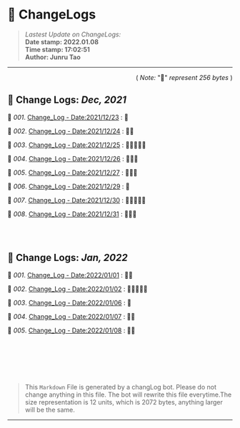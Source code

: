 # :hammer: ChangeLogs
> _Lastest Update on ChangeLogs:_<br>
> __Date stamp: 2022.01.08__<br>
> __Time stamp: 17:02:51__<br>
> __Author: Junru Tao__
---

<div align=right>

( _Note:_ ":bread:" _represent 256 bytes_ )

</div> 

## :hammer: Change Logs: _Dec, 2021_


 :bookmark_tabs: _001_. [Change_Log - Date:2021/12/23](./2021_12/2021_12_23_cl.md) : :bread:

 :bookmark_tabs: _002_. [Change_Log - Date:2021/12/24](./2021_12/2021_12_24_cl.md) : :bread::bread:

 :bookmark_tabs: _003_. [Change_Log - Date:2021/12/25](./2021_12/2021_12_25_cl.md) : :bread::bread::bread::bread::bread:

 :bookmark_tabs: _004_. [Change_Log - Date:2021/12/26](./2021_12/2021_12_26_cl.md) : :bread::bread::bread:

 :bookmark_tabs: _005_. [Change_Log - Date:2021/12/27](./2021_12/2021_12_27_cl.md) : :bread::bread::bread:

 :bookmark_tabs: _006_. [Change_Log - Date:2021/12/29](./2021_12/2021_12_29_cl.md) : :bread:

 :bookmark_tabs: _007_. [Change_Log - Date:2021/12/30](./2021_12/2021_12_30_cl.md) : :bread::bread::bread::bread::bread:

 :bookmark_tabs: _008_. [Change_Log - Date:2021/12/31](./2021_12/2021_12_31_cl.md) : :bread::bread::bread:

<br><br>

## :hammer: Change Logs: _Jan, 2022_


 :bookmark_tabs: _001_. [Change_Log - Date:2022/01/01](./2022_01/2022_01_01_cl.md) : :bread::bread:

 :bookmark_tabs: _002_. [Change_Log - Date:2022/01/02](./2022_01/2022_01_02_cl.md) : :bread::bread::bread::bread::bread:

 :bookmark_tabs: _003_. [Change_Log - Date:2022/01/06](./2022_01/2022_01_06_cl.md) : :bread:

 :bookmark_tabs: _004_. [Change_Log - Date:2022/01/07](./2022_01/2022_01_07_cl.md) : :bread::bread:

 :bookmark_tabs: _005_. [Change_Log - Date:2022/01/08](./2022_01/2022_01_08_cl.md) : :bread::bread:

<br><br>




<br><br>

> This `Markdown` File is generated by a changLog bot. Please do not change anything in this file. The bot will rewrite this file everytime.The size representation is 12 units, which is 2072 bytes, anything larger will be the same.

--------

